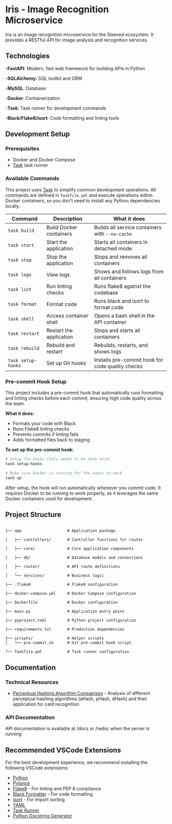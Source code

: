 # Iris - Image Recognition Microservice

Iris is an image recognition microservice for the Sleeved ecosystem. It provides a RESTful API for image analysis and recognition services.

## Technologies

-**FastAPI**: Modern, fast web framework for building APIs in Python

-**SQLAlchemy**: SQL toolkit and ORM

-**MySQL**: Database

-**Docker**: Containerization

-**Task**: Task runner for development commands

-**Black/Flake8/isort**: Code formatting and linting tools

## Development Setup

### Prerequisites

- Docker and Docker Compose
- [Task](https://taskfile.dev/) task runner

### Available Commands

This project uses [Task](https://taskfile.dev/) to simplify common development operations. All commands are defined in `Taskfile.yml` and execute operations within Docker containers, so you don't need to install any Python dependencies locally.

| Command          | Description             | What it does                                      |
| ---------------- | ----------------------- | ------------------------------------------------- |
| `task build`   | Build Docker containers | Builds all service containers with `--no-cache` |
| `task start`      | Start the application   | Starts all containers in detached mode            |
| `task stop`    | Stop the application    | Stops and removes all containers                  |
| `task logs`    | View logs               | Shows and follows logs from all containers        |
| `task lint`    | Run linting checks      | Runs flake8 against the codebase                  |
| `task format`  | Format code             | Runs black and isort to format code               |
| `task shell`   | Access container shell  | Opens a bash shell in the API container           |
| `task restart` | Restart the application | Stops and starts all containers                   |
| `task rebuild` | Rebuild and restart     | Rebuilds, restarts, and shows logs                |
| `task setup-hooks` | Set up Git hooks | Installs pre-commit hook for code quality checks |

### Pre-commit Hook Setup

This project includes a pre-commit hook that automatically runs formatting and linting checks before each commit, ensuring high code quality across the team.

**What it does:**
- Formats your code with Black
- Runs Flake8 linting checks
- Prevents commits if linting fails
- Adds formatted files back to staging

**To set up the pre-commit hook:**

```bash
# Setup the hooks (only needs to be done once)
task setup-hooks

# Make sure Docker is running for the hooks to work
task up
```

After setup, the hook will run automatically whenever you commit code. It requires Docker to be running to work properly, as it leverages the same Docker containers used for development.

## Project Structure

```

├── app                    # Application package

│   ├── controllers/       # Controller functions for routes

│   ├── core/              # Core application components

│   ├── db/                # Database models and connections

│   ├── router/            # API route definitions

│   └── services/          # Business logic

├── .flake8                # Flake8 configuration

├── docker-compose.yml     # Docker Compose configuration

├── Dockerfile             # Docker configuration

├── main.py                # Application entry point

├── pyproject.toml         # Python project configuration

├── requirements.txt       # Production dependencies

├── scripts/               # Helper scripts
│   └── pre-commit.sh      # Git pre-commit hook script

└── Taskfile.yml           # Task runner configuration

```

## Documentation

### Technical Resources
- [Perceptual Hashing Algorithm Comparison](https://sleeved.atlassian.net/wiki/x/AgAgAQ) - Analysis of different perceptual hashing algorithms (aHash, pHash, dHash) and their application for card recognition

### API Documentation
API documentation is available at /docs or /redoc when the server is running

## Recommended VSCode Extensions

For the best development experience, we recommend installing the following VSCode extensions:

- [Python](https://marketplace.visualstudio.com/items?itemName=ms-python.python)
- [Pylance](https://marketplace.visualstudio.com/items?itemName=ms-python.vscode-pylance)
- [Flake8](https://marketplace.visualstudio.com/items?itemName=ms-python.flake8) - For linting and PEP 8 compliance
- [Black Formatter](https://marketplace.visualstudio.com/items?itemName=ms-python.black-formatter) - For code formatting
- [isort](https://marketplace.visualstudio.com/items?itemName=ms-python.isort) - For import sorting
- [YAML](https://marketplace.visualstudio.com/items?itemName=redhat.vscode-yaml)
- [Task Runner](https://marketplace.visualstudio.com/items?itemName=spmeesseman.vscode-taskexplorer)
- [Python Docstring Generator](https://marketplace.visualstudio.com/items?itemName=njpwerner.autodocstring)